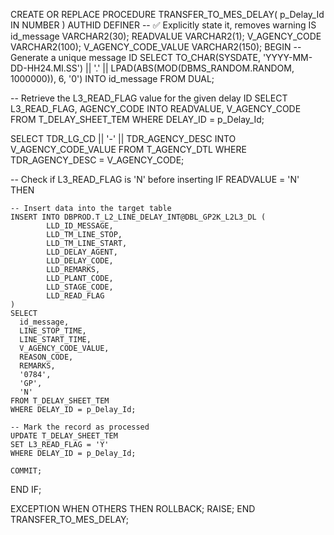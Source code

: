 CREATE OR REPLACE PROCEDURE TRANSFER_TO_MES_DELAY(
  p_Delay_Id IN NUMBER
)
AUTHID DEFINER   -- ✅ Explicitly state it, removes warning
IS
  id_message VARCHAR2(30);
  READVALUE VARCHAR2(1);
  V_AGENCY_CODE VARCHAR2(100);
  V_AGENCY_CODE_VALUE VARCHAR2(150);
BEGIN
  -- Generate a unique message ID
  SELECT TO_CHAR(SYSDATE, 'YYYY-MM-DD-HH24.MI.SS') || '.' ||
         LPAD(ABS(MOD(DBMS_RANDOM.RANDOM, 1000000)), 6, '0')
  INTO id_message
  FROM DUAL;

  -- Retrieve the L3_READ_FLAG value for the given delay ID
  SELECT L3_READ_FLAG, AGENCY_CODE
  INTO READVALUE, V_AGENCY_CODE
  FROM T_DELAY_SHEET_TEM
  WHERE DELAY_ID = p_Delay_Id;

  SELECT TDR_LG_CD || '-' || TDR_AGENCY_DESC
  INTO V_AGENCY_CODE_VALUE
  FROM T_AGENCY_DTL
  WHERE TDR_AGENCY_DESC = V_AGENCY_CODE;

  -- Check if L3_READ_FLAG is 'N' before inserting
  IF READVALUE = 'N' THEN

    -- Insert data into the target table
    INSERT INTO DBPROD.T_L2_LINE_DELAY_INT@DBL_GP2K_L2L3_DL (
            LLD_ID_MESSAGE,
            LLD_TM_LINE_STOP,
            LLD_TM_LINE_START,
            LLD_DELAY_AGENT,
            LLD_DELAY_CODE,
            LLD_REMARKS,
            LLD_PLANT_CODE,
            LLD_STAGE_CODE,
            LLD_READ_FLAG
    )
    SELECT
      id_message,
      LINE_STOP_TIME,
      LINE_START_TIME,
      V_AGENCY_CODE_VALUE,
      REASON_CODE,
      REMARKS,
      '0784',
      'GP',
      'N'
    FROM T_DELAY_SHEET_TEM
    WHERE DELAY_ID = p_Delay_Id;

    -- Mark the record as processed
    UPDATE T_DELAY_SHEET_TEM
    SET L3_READ_FLAG = 'Y'
    WHERE DELAY_ID = p_Delay_Id;

    COMMIT;
  END IF;

EXCEPTION
  WHEN OTHERS THEN
    ROLLBACK;
    RAISE;
END TRANSFER_TO_MES_DELAY;